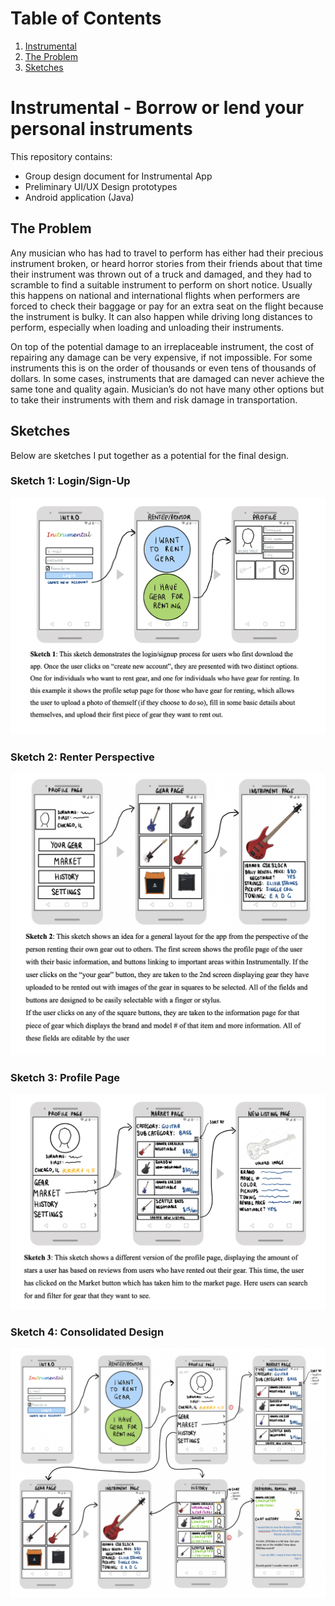 # Table of Contents
1. [Instrumental](#instrumental)
1. [The Problem](#the-problem)
1. [Sketches](#sketches)

# Instrumental - Borrow or lend your personal instruments
This repository contains:
- Group design document for Instrumental App
- Preliminary UI/UX Design prototypes
- Android application (Java)

## The Problem
Any musician who has had to travel to perform has either had their precious instrument broken, or heard horror stories from their friends about that time their instrument was thrown out of a truck and damaged, and they had to scramble to find a suitable instrument to perform on short notice. Usually this happens on national and international flights when performers are forced to check their baggage or pay for an extra seat on the flight because the instrument is bulky. It can also happen while driving long distances to perform, especially when loading and unloading their instruments.

On top of the potential damage to an irreplaceable instrument, the cost of repairing any damage can be very expensive, if not impossible. For some instruments this is on the order of thousands or even tens of thousands of dollars. In some cases, instruments that are damaged can never achieve the same tone and quality again. Musician’s do not have many other options but to take their instruments with them and risk damage in transportation.

## Sketches
Below are sketches I put together as a potential for the final design.

### Sketch 1: Login/Sign-Up
![Image](https://github.com/AusLuke/Instrumental/blob/master/GroupDoc/LukeAustin_Sketch1.png "Login or Sign-up")

### Sketch 2: Renter Perspective
![Image](https://github.com/AusLuke/Instrumental/blob/master/GroupDoc/LukeAustin_Sketch2.png "Sketch from the renters perspective")

### Sketch 3: Profile Page
![Image](https://github.com/AusLuke/Instrumental/blob/master/GroupDoc/LukeAustin_Sketch3.png "Mock-up of profile page")

### Sketch 4: Consolidated Design
![Image](https://github.com/AusLuke/Instrumental/blob/master/GroupDoc/LukeAustin_Consolidated-Design.png "Consolidated Design/Mock-up")
